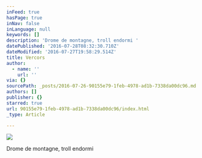 ```yaml
---
inFeed: true
hasPage: true
inNav: false
inLanguage: null
keywords: []
description: 'Drome de montagne, troll endormi '
datePublished: '2016-07-28T08:32:30.710Z'
dateModified: '2016-07-27T19:58:29.514Z'
title: Vercors
author:
  - name: ''
    url: ''
via: {}
sourcePath: _posts/2016-07-26-90155e79-1feb-4978-ad1b-7338da00dc96.md
authors: []
publisher: {}
starred: true
url: 90155e79-1feb-4978-ad1b-7338da00dc96/index.html
_type: Article

---
```

![](https://the-grid-user-content.s3-us-west-2.amazonaws.com/73ad576f-2fed-4ce8-9734-5f9f3b8e6b6a.jpg)

Drome de montagne, troll endormi